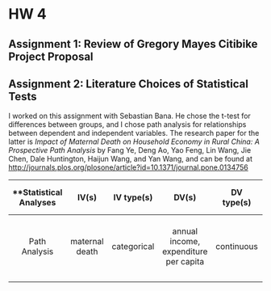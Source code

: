 # HW 4

## Assignment 1: Review of Gregory Mayes Citibike Project Proposal

## Assignment 2: Literature Choices of Statistical Tests
I worked on this assignment with Sebastian Bana. He chose the t-test for 
differences between groups, and I chose path analysis for relationships
between dependent and independent variables. The research paper for the latter
is *Impact of Maternal Death on Household Economy in Rural China: A Prospective
Path Analysis* by Fang Ye, Deng Ao, Yao Feng, Lin Wang, Jie Chen, Dale Huntington,
Haijun Wang, and Yan Wang, and can be found at http://journals.plos.org/plosone/article?id=10.1371/journal.pone.0134756

| **Statistical Analyses      | IV(s)    | IV type(s)  | DV(s)  | DV type(s)  | Control Var  | Control Var type |  Question to be answered | _H0_ | alpha | link to paper** |
|:--------------:|:--------------:|:------:|:---------:|:-----------:|:-----------:|:------------:|:------------------:|:-------:|:---------:|:---------|
Path Analysis  |  maternal death | categorical | annual income, expenditure per capita | continuous | n/a | n/a | How does maternal death impact household economy? |       |     | [Impact of Maternal Death on Household Economy in Rural China: A Prospective Path Analysis] (http://journals.plos.org/plosone/article?id=10.1371/journal.pone.0134756) |
 |||||||||||||||||||||
